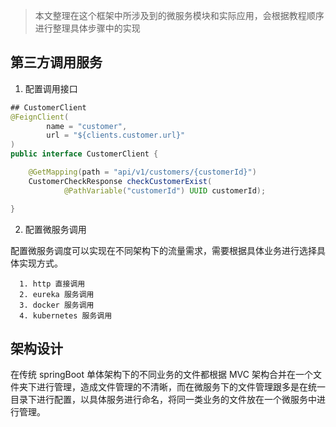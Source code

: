 > 本文整理在这个框架中所涉及到的微服务模块和实际应用，会根据教程顺序进行整理具体步骤中的实现



## 第三方调用服务

1. 配置调用接口

```java
## CustomerClient
@FeignClient(
        name = "customer",
        url = "${clients.customer.url}"
)
public interface CustomerClient {

    @GetMapping(path = "api/v1/customers/{customerId}")
    CustomerCheckResponse checkCustomerExist(
            @PathVariable("customerId") UUID customerId);

}
```

2. 配置微服务调用

配置微服务调度可以实现在不同架构下的流量需求，需要根据具体业务进行选择具体实现方式。

      1. http 直接调用
      2. eureka 服务调用
      3. docker 服务调用
      4. kubernetes 服务调用

## 架构设计

在传统 springBoot 单体架构下的不同业务的文件都根据 MVC 架构合并在一个文件夹下进行管理，造成文件管理的不清晰，而在微服务下的文件管理跟多是在统一目录下进行配置，以具体服务进行命名，将同一类业务的文件放在一个微服务中进行管理。
